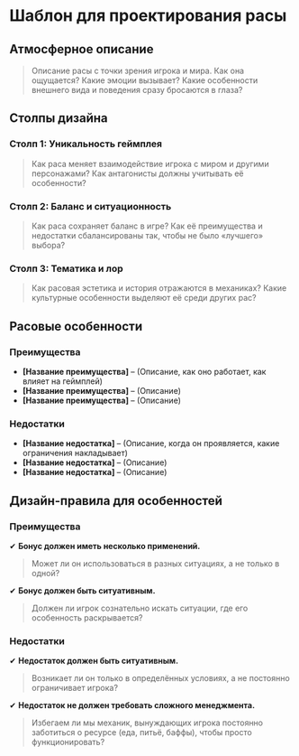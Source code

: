 # Шаблон для проектирования расы

## Атмосферное описание
> Описание расы с точки зрения игрока и мира. Как она ощущается? Какие эмоции вызывает? Какие особенности внешнего вида и поведения сразу бросаются в глаза?

## Столпы дизайна
### Столп 1: **Уникальность геймплея**
> Как раса меняет взаимодействие игрока с миром и другими персонажами?
> Как антагонисты должны учитывать её особенности?

### Столп 2: **Баланс и ситуационность**
> Как раса сохраняет баланс в игре?
> Как её преимущества и недостатки сбалансированы так, чтобы не было «лучшего» выбора?

### Столп 3: **Тематика и лор**
> Как расовая эстетика и история отражаются в механиках?
> Какие культурные особенности выделяют её среди других рас?

## Расовые особенности
### Преимущества
- **[Название преимущества]** – (Описание, как оно работает, как влияет на геймплей)
- **[Название преимущества]** – (Описание)
- **[Название преимущества]** – (Описание)

### Недостатки
- **[Название недостатка]** – (Описание, когда он проявляется, какие ограничения накладывает)
- **[Название недостатка]** – (Описание)
- **[Название недостатка]** – (Описание)

## Дизайн-правила для особенностей
### Преимущества
✔ **Бонус должен иметь несколько применений.**
> Может ли он использоваться в разных ситуациях, а не только в одной?

✔ **Бонус должен быть ситуативным.**
> Должен ли игрок сознательно искать ситуации, где его особенность раскрывается?

### Недостатки
✔ **Недостаток должен быть ситуативным.**
> Возникает ли он только в определённых условиях, а не постоянно ограничивает игрока?

✔ **Недостаток не должен требовать сложного менеджмента.**
> Избегаем ли мы механик, вынуждающих игрока постоянно заботиться о ресурсе (еда, питьё, баффы), чтобы просто функционировать?
